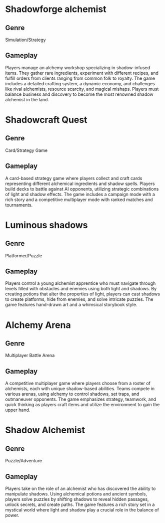 # Shadowforge alchemist
## Genre
Simulation/Strategy
## Gameplay
Players manage an alchemy workshop specializing in shadow-infused items. They gather rare ingredients, experiment with different recipes, and fulfill orders from clients ranging from common folk to royalty. The game includes a detailed crafting system, a dynamic economy, and challenges like rival alchemists, resource scarcity, and magical mishaps. Players must balance business and discovery to become the most renowned shadow alchemist in the land.

# Shadowcraft Quest
## Genre
Card/Strategy Game

## Gameplay
A card-based strategy game where players collect and craft cards representing different alchemical ingredients and shadow spells. Players build decks to battle against AI opponents, utilizing strategic combinations of light and shadow effects. The game includes a campaign mode with a rich story and a competitive multiplayer mode with ranked matches and tournaments.

# Luminous shadows
## Genre
Platformer/Puzzle

## Gameplay
Players control a young alchemist apprentice who must navigate through levels filled with obstacles and enemies using both light and shadows. By creating potions that alter the properties of light, players can cast shadows to create platforms, hide from enemies, and solve intricate puzzles. The game features hand-drawn art and a whimsical storybook style.
# Alchemy Arena
## Genre
Multiplayer Battle Arena

## Gameplay
A competitive multiplayer game where players choose from a roster of alchemists, each with unique shadow-based abilities. Teams compete in various arenas, using alchemy to control shadows, set traps, and outmaneuver opponents. The game emphasizes strategy, teamwork, and quick thinking as players craft items and utilize the environment to gain the upper hand.
# Shadow Alchemist
## Genre
Puzzle/Adventure

## Gameplay
Players take on the role of an alchemist who has discovered the ability to manipulate shadows. Using alchemical potions and ancient symbols, players solve puzzles by shifting shadows to reveal hidden passages, unlock secrets, and create paths. The game features a rich story set in a mystical world where light and shadow play a crucial role in the balance of power.

